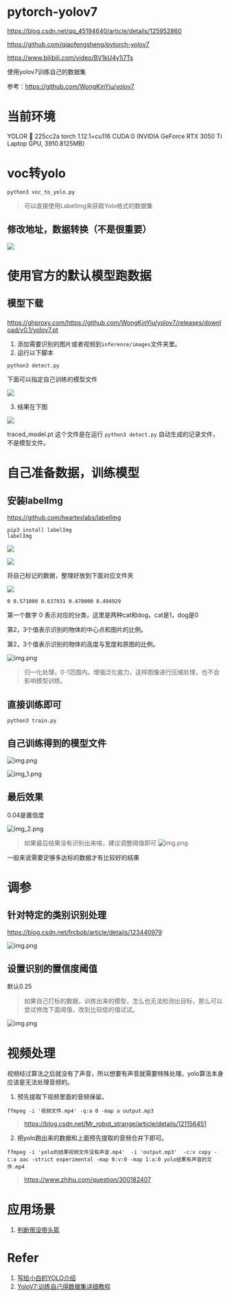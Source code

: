 # pytorch-yolov7

https://blog.csdn.net/qq_45194640/article/details/125952860

https://github.com/qiaofengsheng/pytorch-yolov7

https://www.bilibili.com/video/BV1kU4y1i7Ts

使用yolov7训练自己的数据集

参考：https://github.com/WongKinYiu/yolov7

# 当前环境

YOLOR 🚀 225cc2a torch 1.12.1+cu116 CUDA:0 (NVIDIA GeForce RTX 3050 Ti Laptop GPU, 3910.8125MB)


# voc转yolo

```shell
python3 voc_to_yolo.py
```
> 可以直接使用LabelImg来获取Yolo格式的数据集


## 修改地址，数据转换（不是很重要）

![](assets/20220822_145556_image.png)

# 使用官方的默认模型跑数据

## 模型下载

### 

https://ghproxy.com/https://github.com/WongKinYiu/yolov7/releases/download/v0.1/yolov7.pt



1. 添加需要识别的图片或者视频到`inference/images`文件夹里。
2. 运行以下脚本

```shell
python3 detect.py
```

下面可以指定自己训练的模型文件

![](assets/20220822_173133_image.png)

3. 结果在下图

![](assets/20220822_152936_image.png)

traced_model.pt 这个文件是在运行 `python3 detect.py` 自动生成的记录文件，不是模型文件。


# 自己准备数据，训练模型

## 安装labelImg

https://github.com/heartexlabs/labelImg

```shell
pip3 install labelImg
labelImg
```

![](assets/20220822_211126_image.png)


![](assets/20220822_211309_image.png)



将自己标记的数据，整理好放到下面对应文件夹


![](assets/20220822_211430_image.png)

```text
0 0.571000 0.637931 0.470000 0.494929
```

第一个数字 0 表示对应的分类，这里是两种cat和dog，cat是1，dog是0

第2，3个值表示识别的物体的中心点和图片的比例。

第2，3个值表示识别的物体的高度与宽度和原图的比例。

![img.png](assets/label_data_format.png)

> 归一化处理，0-1范围内。增强泛化能力，这样图像进行压缩处理，也不会影响模型训练。

## 直接训练即可

```shell
python3 train.py
```

## 自己训练得到的模型文件

![img.png](assets/model_result.png)

![img_1.png](assets/replace_model.png)

## 最后效果

0.04是置信度

![img_2.png](assets/final_result.png)

> 如果最后结果没有识别出来啥，建议调整阈值即可
![img.png](assets/threshold.png)


一般来说需要足够多达标的数据才有比较好的结果

# 调参

## 针对特定的类别识别处理

https://blog.csdn.net/frcbob/article/details/123440979

![img.png](assets/special.png)

## 设置识别的置信度阈值

默认0.25

> 如果自己打标的数据，训练出来的模型，怎么也无法检测出目标，那么可以尝试修改下面阈值，改到比较低的值试试。

![img.png](assets/threshold.png)

# 视频处理

视频经过算法之后就没有了声音，所以想要有声音就需要特殊处理。yolo算法本身应该是无法处理音频的。

1. 预先提取下视频里面的音频保留。

```shell
ffmpeg -i '视频文件.mp4' -q:a 0 -map a output.mp3
```

> https://blog.csdn.net/Mr_robot_strange/article/details/121156451

2. 把yolo跑出来的数据和上面预先提取的音频合并下即可。

```shell
ffmpeg -i 'yolo的结果视频文件没有声音.mp4'  -i 'output.mp3'  -c:v copy -c:a aac -strict experimental -map 0:v:0 -map 1:a:0 yolo结果有声音的文件.mp4
```

> https://www.zhihu.com/question/300182407

# 应用场景

1. [判断带没带头盔](https://zhuanlan.zhihu.com/p/547878330)

# Refer
1. [写给小白的YOLO介绍](https://zhuanlan.zhihu.com/p/94986199)
1. [YoloV7:训练自己得数据集详细教程](https://blog.csdn.net/zhangdaoliang1/article/details/125719437)